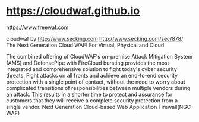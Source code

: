 # https://cloudwaf.github.io
https://www.freewaf.com  


cloudwaf   by    http://www.secking.com      http://www.secking.com/sec/878/        
The Next Generation Cloud WAF! For Virtual, Physical and Cloud

The combined offering of CloudWAF's on-premise Attack Mitigation System (AMS) and DefensePipe with FireCloud bursting provides the most integrated and comprehensive solution to fight today's cyber security threats. Fight attacks on all fronts and achieve an end-to-end security protection with a single point of contact, without the need to worry about complicated transitions of responsibilities between multiple vendors during an attack. This results in a shorter time to protect and assurance for customers that they will receive a complete security protection from a single vendor. Next Generation Cloud-based Web Application Firewall(NGC-WAF)
